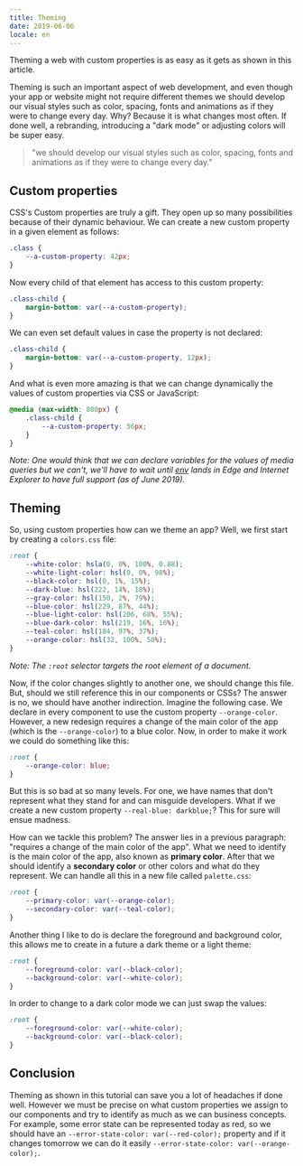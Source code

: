 ```yaml
---
title: Theming
date: 2019-06-06
locale: en
---
```


Theming a web with custom properties is as easy as it gets as shown in this article.

<!--more-->

Theming is such an important aspect of web development, and even though your app or website might not require different themes we should develop our visual styles such as color, spacing, fonts and animations as if they were to change every day. Why? Because it is what changes most often. If done well, a rebranding, introducing a "dark mode" or adjusting colors will be super easy.

> "we should develop our visual styles such as color, spacing, fonts and animations as if they were to change every day."

## Custom properties

CSS's Custom properties are truly a gift. They open up so many possibilities because of their dynamic behaviour. We can create a new custom property in a given element as follows:

```css
.class {
    --a-custom-property: 42px;
}
```

Now every child of that element has access to this custom property:

```css
.class-child {
    margin-bottom: var(--a-custom-property);
}
```

We can even set default values in case the property is not declared:

```css
.class-child {
    margin-bottom: var(--a-custom-property, 12px);
}
```

And what is even more amazing is that we can change dynamically the values of custom properties via CSS or JavaScript:

```css
@media (max-width: 800px) {
    .class-child {
        --a-custom-property: 56px;
    }
}
```

_Note: One would think that we can declare variables for the values of media queries but we can't, we'll have to wait until [env](https://developer.mozilla.org/en-US/docs/Web/CSS/env) lands in Edge and Internet Explorer to have full support (as of June 2019)._

## Theming

So, using custom properties how can we theme an app? Well, we first start by creating a `colors.css` file:

```css
:root {
    --white-color: hsla(0, 0%, 100%, 0.88);
    --white-light-color: hsl(0, 0%, 98%);
    --black-color: hsl(0, 1%, 15%);
    --dark-blue: hsl(222, 14%, 18%);
    --gray-color: hsl(150, 2%, 79%);
    --blue-color: hsl(229, 87%, 44%);
    --blue-light-color: hsl(206, 68%, 55%);
    --blue-dark-color: hsl(219, 16%, 16%);
    --teal-color: hsl(184, 97%, 37%);
    --orange-color: hsl(32, 100%, 50%);
}
```

_Note: The `:root` selector targets the root element of a document._

Now, if the color changes slightly to another one, we should change this file. But, should we still reference this in our components or CSSs? The answer is no, we should have another indirection. Imagine the following case. We declare in every component to use the custom property `--orange-color`. However, a new redesign requires a change of the main color of the app (which is the `--orange-color`) to a blue color. Now, in order to make it work we could do something like this:

```css
:root {
    --orange-color: blue;
}
```

But this is so bad at so many levels. For one, we have names that don't represent what they stand for and can misguide developers. What if we create a new custom property `--real-blue: darkblue;`? This for sure will ensue madness.

How can we tackle this problem? The answer lies in a previous paragraph: "requires a change of the main color of the app". What we need to identify is the main color of the app, also known as **primary color**. After that we should identify a **secondary color** or other colors and what do they represent. We can handle all this in a new file called `palette.css`:

```css
:root {
    --primary-color: var(--orange-color);
    --secondary-color: var(--teal-color);
}
```

Another thing I like to do is declare the foreground and background color, this allows me to create in a future a dark theme or a light theme:

```css
:root {
    --foreground-color: var(--black-color);
    --background-color: var(--white-color);
}
```

In order to change to a dark color mode we can just swap the values:

```css
:root {
    --foreground-color: var(--white-color);
    --background-color: var(--black-color);
}
```

## Conclusion

Theming as shown in this tutorial can save you a lot of headaches if done well. However we must be precise on what custom properties we assign to our components and try to identify as much as we can business concepts. For example, some error state can be represented today as red, so we should have an `--error-state-color: var(--red-color);` property and if it changes tomorrow we can do it easily `--error-state-color: var(--orange-color);`.
